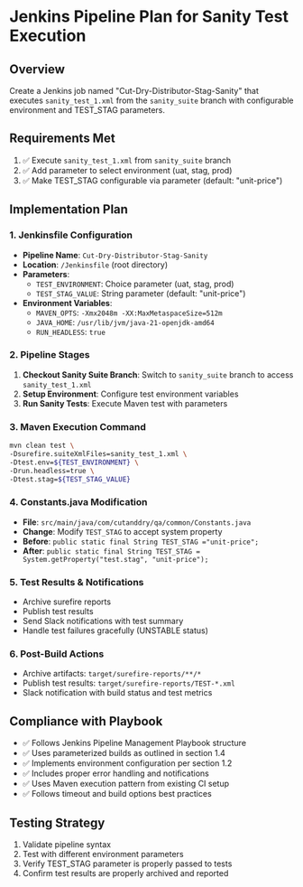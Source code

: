 # Jenkins Pipeline Plan for Sanity Test Execution

## Overview
Create a Jenkins job named "Cut-Dry-Distributor-Stag-Sanity" that executes `sanity_test_1.xml` from the `sanity_suite` branch with configurable environment and TEST_STAG parameters.

## Requirements Met
1. ✅ Execute `sanity_test_1.xml` from `sanity_suite` branch
2. ✅ Add parameter to select environment (uat, stag, prod)
3. ✅ Make TEST_STAG configurable via parameter (default: "unit-price")

## Implementation Plan

### 1. Jenkinsfile Configuration
- **Pipeline Name**: `Cut-Dry-Distributor-Stag-Sanity`
- **Location**: `/Jenkinsfile` (root directory)
- **Parameters**:
  - `TEST_ENVIRONMENT`: Choice parameter (uat, stag, prod)
  - `TEST_STAG_VALUE`: String parameter (default: "unit-price")
- **Environment Variables**:
  - `MAVEN_OPTS`: `-Xmx2048m -XX:MaxMetaspaceSize=512m`
  - `JAVA_HOME`: `/usr/lib/jvm/java-21-openjdk-amd64`
  - `RUN_HEADLESS`: `true`

### 2. Pipeline Stages
1. **Checkout Sanity Suite Branch**: Switch to `sanity_suite` branch to access `sanity_test_1.xml`
2. **Setup Environment**: Configure test environment variables
3. **Run Sanity Tests**: Execute Maven test with parameters

### 3. Maven Execution Command
```bash
mvn clean test \
-Dsurefire.suiteXmlFiles=sanity_test_1.xml \
-Dtest.env=${TEST_ENVIRONMENT} \
-Drun.headless=true \
-Dtest.stag=${TEST_STAG_VALUE}
```

### 4. Constants.java Modification
- **File**: `src/main/java/com/cutanddry/qa/common/Constants.java`
- **Change**: Modify `TEST_STAG` to accept system property
- **Before**: `public static final String TEST_STAG ="unit-price";`
- **After**: `public static final String TEST_STAG = System.getProperty("test.stag", "unit-price");`

### 5. Test Results & Notifications
- Archive surefire reports
- Publish test results
- Send Slack notifications with test summary
- Handle test failures gracefully (UNSTABLE status)

### 6. Post-Build Actions
- Archive artifacts: `target/surefire-reports/**/*`
- Publish test results: `target/surefire-reports/TEST-*.xml`
- Slack notification with build status and test metrics

## Compliance with Playbook
- ✅ Follows Jenkins Pipeline Management Playbook structure
- ✅ Uses parameterized builds as outlined in section 1.4
- ✅ Implements environment configuration per section 1.2
- ✅ Includes proper error handling and notifications
- ✅ Uses Maven execution pattern from existing CI setup
- ✅ Follows timeout and build options best practices

## Testing Strategy
1. Validate pipeline syntax
2. Test with different environment parameters
3. Verify TEST_STAG parameter is properly passed to tests
4. Confirm test results are properly archived and reported
